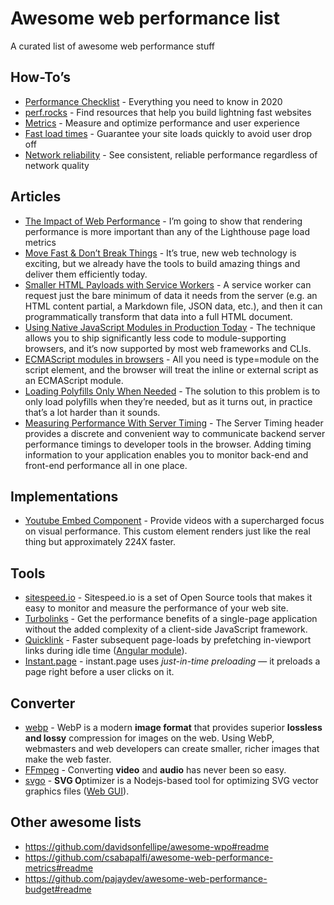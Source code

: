# Awesome web **performance** list

A curated list of awesome web performance stuff

## How-To’s

- [Performance Checklist](https://www.smashingmagazine.com/2020/01/front-end-performance-checklist-2020-pdf-pages/) - Everything you need to know in 2020
- [perf.rocks](https://perf.rocks/) - Find resources that help you build lightning fast websites
- [Metrics](https://web.dev/metrics/) - Measure and optimize performance and user experience
- [Fast load times](https://web.dev/fast/) - Guarantee your site loads quickly to avoid user drop off
- [Network reliability](https://web.dev/reliable/) - See consistent, reliable performance regardless of network quality

## Articles

- [The Impact of Web Performance](https://simplified.dev/performance/impact-of-web-performance) - I’m going to show that rendering performance is more important than any of the Lighthouse page load metrics
- [Move Fast & Don’t Break Things](https://www.filamentgroup.com/lab/dontbreakthings/) - It’s true, new web technology is exciting, but we already have the tools to build amazing things and deliver them efficiently today.
- [Smaller HTML Payloads with Service Workers](https://philipwalton.com/articles/smaller-html-payloads-with-service-workers/) - A service worker can request just the bare minimum of data it needs from the server (e.g. an HTML content partial, a Markdown file, JSON data, etc.), and then it can programmatically transform that data into a full HTML document.
- [Using Native JavaScript Modules in Production Today](https://philipwalton.com/articles/using-native-javascript-modules-in-production-today/) - The technique allows you to ship significantly less code to module-supporting browsers, and it’s now supported by most web frameworks and CLIs.
- [ECMAScript modules in browsers](https://jakearchibald.com/2017/es-modules-in-browsers/) - All you need is type=module on the script element, and the browser will treat the inline or external script as an ECMAScript module.
- [Loading Polyfills Only When Needed](https://philipwalton.com/articles/loading-polyfills-only-when-needed/) - The solution to this problem is to only load polyfills when they’re needed, but as it turns out, in practice that’s a lot harder than it sounds.
- [Measuring Performance With Server Timing](https://www.smashingmagazine.com/2018/10/performance-server-timing/) - The Server Timing header provides a discrete and convenient way to communicate backend server performance timings to developer tools in the browser. Adding timing information to your application enables you to monitor back-end and front-end performance all in one place.

## Implementations

- [Youtube Embed Component](https://github.com/paulirish/lite-youtube-embed) - Provide videos with a supercharged focus on visual performance. This custom element renders just like the real thing but approximately 224X faster.

## Tools

- [sitespeed.io](https://www.sitespeed.io/) - Sitespeed.io is a set of Open Source tools that makes it easy to monitor and measure the performance of your web site.
- [Turbolinks](https://github.com/turbolinks/turbolinks) - Get the performance benefits of a single-page application without the added complexity of a client-side JavaScript framework.
- [Quicklink](https://getquick.link/) - Faster subsequent page-loads by prefetching in-viewport links during idle time ([Angular module](https://www.npmjs.com/package/ngx-quicklink)).
- [Instant.page](https://github.com/instantpage/instant.page) - instant.page uses *just-in-time preloading* — it preloads a page right before a user clicks on it.

## Converter

- [webp](https://developers.google.com/speed/webp) - WebP is a modern **image format** that provides superior **lossless and lossy** compression for images on the web. Using WebP, webmasters and web developers can create smaller, richer images that make the web faster.
- [FFmpeg](https://www.ffmpeg.org/) - Converting **video** and **audio** has never been so easy.
- [svgo](https://github.com/svg/svgo) - **SVG O**ptimizer is a Nodejs-based tool for optimizing SVG vector graphics files ([Web GUI](https://jakearchibald.github.io/svgomg/)).

## Other awesome lists

- https://github.com/davidsonfellipe/awesome-wpo#readme
- https://github.com/csabapalfi/awesome-web-performance-metrics#readme
- https://github.com/pajaydev/awesome-web-performance-budget#readme
